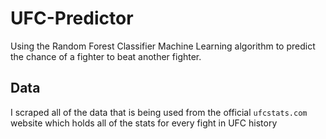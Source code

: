# UFC-Predictor
Using the Random Forest Classifier Machine Learning algorithm to predict the chance of a fighter to beat another fighter.

## Data
I scraped all of the data that is being used from the official `ufcstats.com` website which holds all of the stats for every fight in UFC history
